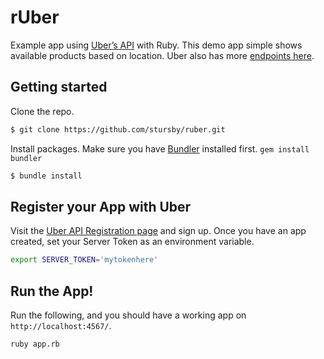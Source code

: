 rUber
=====

Example app using [Uber’s API](https://www.uber.com/) with Ruby. This demo app simple shows available products based on location. Uber also has more [endpoints here](https://developer.uber.com/v1/endpoints/).

Getting started
---------------

Clone the repo.

```bash
$ git clone https://github.com/stursby/ruber.git
```

Install packages. Make sure you have [Bundler](http://bundler.io/) installed first. `gem install bundler`

```bash
$ bundle install
```

Register your App with Uber
---------------------------

Visit the [Uber API Registration page](https://login.uber.com/applications/new) and sign up. Once you have an app created, set your Server Token as an environment variable.

```bash
export SERVER_TOKEN='mytokenhere'
```

Run the App!
------------

Run the following, and you should have a working app on `http://localhost:4567/`.

```bash
ruby app.rb
```